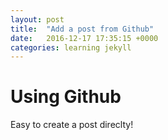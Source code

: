 ```yaml
---
layout: post
title:  "Add a post from Github"
date:   2016-12-17 17:35:15 +0000
categories: learning jekyll
---
```


# Using Github

Easy to create a post direclty!
